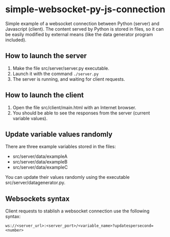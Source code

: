 # simple-websocket-py-js-connection
Simple example of a websocket connection between Python (server) and Javascript (client). The content served by Python is stored in files, so it can be easily modified by external means (like the data generator program included).

## How to launch the server
1. Make the file src/server/server.py executable.
2. Launch it with the command `./server.py`
3. The server is running, and waiting for client requests.

## How to launch the client
1. Open the file src/client/main.html with an Internet browser.
2. You should be able to see the responses from the server (current variable values).

## Update variable values randomly
There are three example variables stored in the files:
- src/server/data/exampleA
- src/server/data/exampleB
- src/server/data/exampleC

You can update their values randomly using the executable src/server/datagenerator.py.

## Websockets syntax
Client requests to stablish a websocket connection use the following syntax:
```
ws://<server_url>:<server_port>/<variable_name>?updatespersecond=<number>
```
